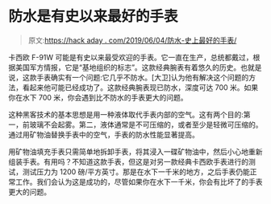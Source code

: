 # 防水是有史以来最好的手表

> 原文:[https://hack aday . com/2019/06/04/防水-史上最好的手表/](https://hackaday.com/2019/06/04/waterproofing-the-best-watch-ever-made/)

卡西欧 F-91W 可能是有史以来最受欢迎的手表。它一直在生产，总统都戴过，根据美国军方情报，它是“基地组织的标志”。这款经典腕表有着悠久的历史。也就是说，这款手表确实有一个问题:它几乎不防水。[大卫]认为他有解决这个问题的方法，看起来他可能已经成功了。这款经典腕表现已防水，深度可达 700 米。如果你在水下 700 米，你会遇到比不防水的手表更大的问题。

这种黑客技术的基本思想是用一种液体取代手表内部的空气。这有两个目的:第一，前玻璃不会起雾。第二，液体通常是不可压缩的，或者至少是轻微可压缩的。通过用矿物油替换手表中的空气，手表的防水性能显著提高。

用矿物油填充手表只需简单地拆卸手表，将其浸入一碟矿物油中，然后小心地重新组装手表。有用吗？不知道这款手表，但这是对另一款经典卡西欧手表进行的测试，测试压力为 1200 磅/平方英寸。那是在水下一千米的地方，之后手表仍能正常工作。我们会认为这是成功的，尽管如果你在水下一千米，你会有比坏了的手表更大的问题。